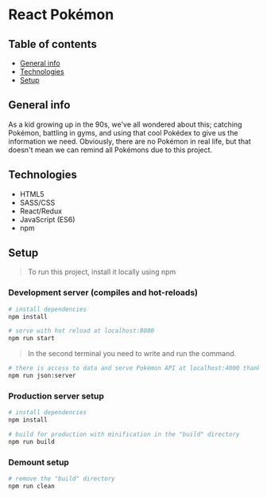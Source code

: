 # React Pokémon

## Table of contents

- [General info](#general-info)
- [Technologies](#technologies)
- [Setup](#setup)

## General info

As a kid growing up in the 90s, we've all wondered about this; catching Pokémon, battling in gyms, and using that cool Pokédex to give us the information we need. Obviously, there are no Pokémon in real life, but that doesn't mean we can remind all Pokémons due to this project.

## Technologies

- HTML5
- SASS/CSS
- React/Redux
- JavaScript (ES6)
- npm

## Setup

> To run this project, install it locally using npm

### Development server (compiles and hot-reloads)

```bash
# install dependencies
npm install

# serve with hot reload at localhost:8080
npm run start
```

> In the second terminal you need to write and run the command.

```bash
# there is access to data and serve Pokémon API at localhost:4000 thanks to this the application will work
npm run json:server
```

### Production server setup

```bash
# install dependencies
npm install

# build for production with minification in the "build" directory
npm run build
```

### Demount setup

```bash
# remove the "build" directory
npm run clean
```
